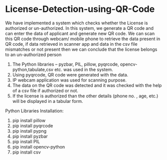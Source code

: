 # License-Detection-using-QR-Code
We have implemented a system which checks whether the License is authorized or un-authorized.
In this system, we generate a QR code and can enter the data of applicant and generate new QR code.
We can scan this QR code through webcam/ mobile phone to retrieve the data present in QR code, 
if data retrieved in scanner app and data in the csv file mismatches or not present then we can 
conclude that the license belongs to an un-authorized person

1. The Python libraries – pyzbar, PIL, pillow, pyqrcode, opencv-python,tabulate,csv etc. was used in the system. 
2. Using pyqrcode, QR code were generated with the data. 
3. IP webcam application was used for scanning purpose.
4. The data on the QR code was detected and it was checked with the help of a csv file if authorized or not.
5. If the license is authorized than the other details (phone no. , age, etc.) will be displayed in a tabular form.

Python Libraries Installation:
1. pip install pillow
2. pip install pyqrcode
3. pip install pypng
4. pip install pyzbar
5. pip install PIL
6. pip install opencv-python
7. pip install csv
